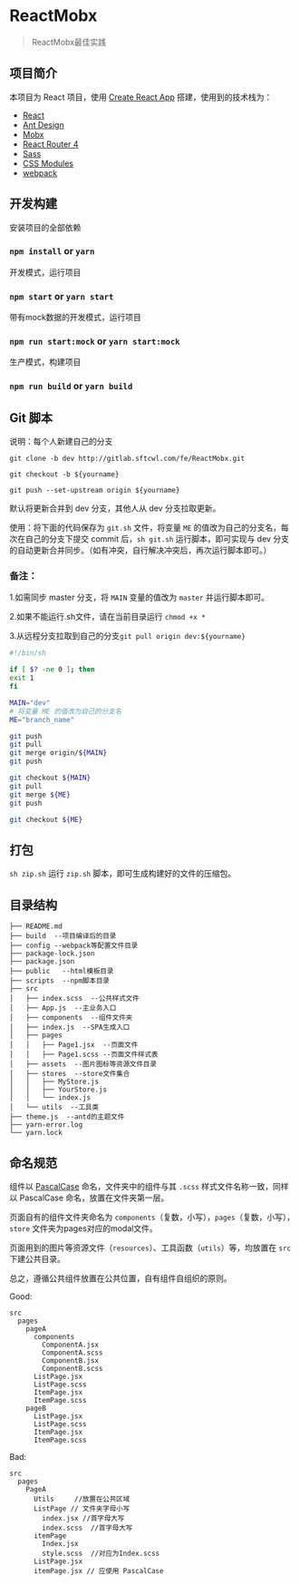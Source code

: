 # ReactMobx

> ReactMobx最佳实践

## 项目简介

本项目为 React 项目，使用 [Create React App](https://github.com/facebook/create-react-app) 搭建，使用到的技术栈为：

* [React](https://reactjs.org/)
* [Ant Design](https://ant.design/docs/react/introduce-cn)
* [Mobx](https://cn.mobx.js.org/)
* [React Router 4](https://github.com/ReactTraining/react-router)
* [Sass](https://github.com/webpack-contrib/sass-loader)
* [CSS Modules](https://github.com/css-modules/css-modules)
* [webpack](https://webpack.docschina.org/concepts/)

## 开发构建

安装项目的全部依赖
### `npm install` or `yarn`

开发模式，运行项目
### `npm start` or `yarn start`

带有mock数据的开发模式，运行项目
### `npm run start:mock` or `yarn start:mock`

生产模式，构建项目
### `npm run build` or `yarn build`




## Git 脚本

说明：每个人新建自己的分支

`git clone -b dev http://gitlab.sftcwl.com/fe/ReactMobx.git`

`git checkout -b ${yourname}`

`git push --set-upstream origin ${yourname}`

默认将更新合并到 dev 分支，其他人从 dev 分支拉取更新。

使用：将下面的代码保存为 `git.sh` 文件，将变量 `ME` 的值改为自己的分支名，每次在自己的分支下提交 commit 后，`sh git.sh` 运行脚本，即可实现与 dev 分支的自动更新合并同步。（如有冲突，自行解决冲突后，再次运行脚本即可。）


### 备注：

1.如需同步 master 分支，将 `MAIN` 变量的值改为 `master` 并运行脚本即可。

2.如果不能运行.sh文件，请在当前目录运行 `chmod +x *`

3.从远程分支拉取到自己的分支`git pull origin dev:${yourname}`


```bash
#!/bin/sh

if [ $? -ne 0 ]; then
exit 1
fi

MAIN="dev"
# 将变量 ME 的值改为自己的分支名
ME="branch_name"

git push
git pull
git merge origin/${MAIN}
git push

git checkout ${MAIN}
git pull
git merge ${ME}
git push

git checkout ${ME}
```

## 打包

`sh zip.sh` 运行 `zip.sh` 脚本，即可生成构建好的文件的压缩包。


## 目录结构

```
├── README.md
├── build  --项目编译后的目录
├── config --webpack等配置文件目录
├── package-lock.json
├── package.json
├── public   --html模板目录
├── scripts  --npm脚本目录
├── src
│   ├── index.scss  --公共样式文件
│   ├── App.js  --主业务入口
│   ├── components  --组件文件夹
│   ├── index.js  --SPA生成入口
│   ├── pages
│   │   ├── Page1.jsx  --页面文件
│   │   ├── Page1.scss --页面文件样式表
│   ├── assets  --图片图标等资源文件目录
│   ├── stores  --store文件集合
│   │   ├── MyStore.js
│   │   ├── YourStore.js
│   │   └── index.js
│   └── utils  --工具类
├── theme.js  --antd的主题文件
├── yarn-error.log
└── yarn.lock
```

## 命名规范

组件以 [PascalCase](https://baike.baidu.com/item/PascalCase) 命名，文件夹中的组件与其 `.scss` 样式文件名称一致，同样以 PascalCase 命名，放置在文件夹第一层。

页面自有的组件文件夹命名为 `components`（复数，小写），`pages`（复数，小写），`store` 文件夹为pages对应的modal文件。
 
页面用到的图片等资源文件（`resources`）、工具函数（`utils`）等，均放置在 `src` 下建公共目录。

总之，遵循公共组件放置在公共位置，自有组件自组织的原则。

Good:

```
src
  pages
    pageA
      components
        ComponentA.jsx
        ComponentA.scss
        ComponentB.jsx
        ComponentB.scss
      ListPage.jsx
      ListPage.scss
      ItemPage.jsx
      ItemPage.scss
    pageB
      ListPage.jsx
      ListPage.scss
      ItemPage.jsx
      ItemPage.scss
```

Bad:

```
src
  pages
    PageA
      Utils     //放置在公共区域
      ListPage // 文件夹字母小写
        index.jsx //首字母大写
        index.scss  //首字母大写
      itemPage
        Index.jsx
        style.scss  //对应为Index.scss
      ListPage.jsx
      itemPage.jsx // 应使用 PascalCase
```
